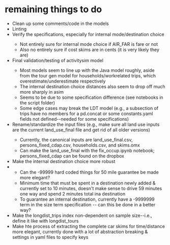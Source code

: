 # remaining things to do

<ul>
    <li>Clean up some comments/code in the models</li>
    <li>Linting</li>
    <li>Verify the specifications, especially for internal mode/destination choice</li>
    <ul>
        <li>Not entirely sure for internal mode choice if AIR_FAR is fare or not</li>
        <li>Also no entirely sure if cost skims are in cents (it is very likely they are)</li>
    </ul>
    <li>Final validation/testing of activitysim model</li>
    <ul>
        <li>Most models seem to line up with the Java model roughly, aside from the tour gen model for households/workrelated trips, which overestimate/underestimate respectively</li>
        <li>The internal destination choice distances also seem to drop off much more sharply in asim</li>
        <li>Seems to be due to some specification difference (see notebooks in the script folder)</li>
        <li>Some edge cases may break the LDT model (e.g., a subsection of trips have no members for a pd.concat or some constants.yaml fields not defined--needed for some specifications)</li>
    </ul>
    <li>Rename/standardize the input files (e.g., make sure all land use inputs are the current land_use_final file and get rid of all older versions)</li>
    <ul>
        <li>Currently, the canonical inputs are land_use_final.csv, persons_fixed_cdap.csv, households.csv, and skims.omx</li>
        <li>Can make the land_use_final with the fix_occup.ipynb notebook; persons_fixed_cdap can be found on the dropbox</li>
    </ul>
    <li>Make the internal destination choice more robust<li>
    <ul>
        <li>Can the -99999 hard coded things for 50 mile guarantee be made more elegant?</li>
        <li>Minimum time that must be spent in a destination newly added & currently set to 10 minutes, doesn't make sense to drive 59 minutes one way and spend 2 minutes total ina destination</li>
        <li>To guarantee an internal destination, currently have a -9999999 term in the size term specification -- can this be done in a better way?</li>
    </ul>
    <li>Make the longdist_trips index non-dependent on sample size--i.e., define it like with longdist_tours</li>
    <li>Make hte process of extracting the complete car skims for time/distance more elegant, currently done with a lot of abstraction breaking & settings in yaml files to specify keys</li>
</ul>